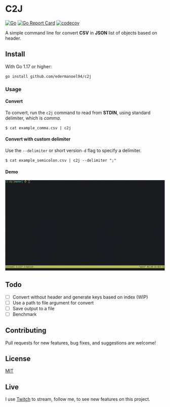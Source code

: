 # C2J

[![Go](https://github.com/edermanoel94/c2j/actions/workflows/go.yml/badge.svg)](https://github.com/edermanoel94/c2j/actions/workflows/go.yml)
[![Go Report Card](https://goreportcard.com/badge/github.com/edermanoel94/c2j)](https://goreportcard.com/report/github.com/edermanoel94/c2j)
[![codecov](https://codecov.io/gh/edermanoel94/c2j/branch/master/graph/badge.svg)](https://codecov.io/gh/edermanoel94/c2j)

A simple command line for convert **CSV** in **JSON** list of objects based on header.

## Install

With Go 1.17 or higher:

```
go install github.com/edermanoel94/c2j
```

### Usage

#### Convert

To convert, run the `c2j` command to read from **STDIN**, using standard delimiter, which is *comma*.

```
$ cat example_comma.csv | c2j
```

#### Convert with custom delimiter

Use the `--delimiter` or short version`-d` flag to specify a delimiter.

```
$ cat example_semicolon.csv | c2j --delimiter ";"
```

#### Demo

![Demonstration](demo.gif)

## Todo

- [ ] Convert without header and generate keys based on index (WIP)
- [ ] Use a path to file argument for convert
- [ ] Save output to a file
- [ ] Benchmark

## Contributing

Pull requests for new features, bug fixes, and suggestions are welcome!

## License

[MIT](https://github.com/edermanoel94/c2j/blob/master/LICENSE)

## Live

I use [Twitch](https://twitch.tv/thegravidade) to stream, follow me, to see new features on this project.
